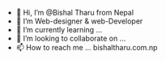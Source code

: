 - 👋 Hi, I’m @Bishal Tharu from Nepal
- 👀 I’m Web-designer & web-Developer
- 🌱 I’m currently learning ...
- 💞️ I’m looking to collaborate on ...
- 📫 How to reach me ... bishaltharu.com.np

<!---
royalbishal/royalbishal is a ✨ special ✨ repository because its `README.md` (this file) appears on your GitHub profile.
You can click the Preview link to take a look at your changes.
--->
